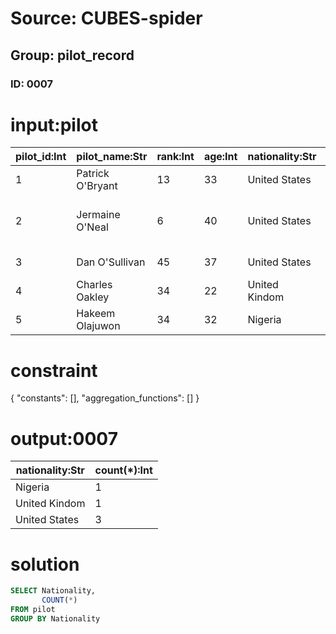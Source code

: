 # Source: CUBES-spider
## Group: pilot_record
### ID: 0007

# input:pilot

| pilot_id:Int | pilot_name:Str | rank:Int | age:Int | nationality:Str | position:Str | join_year:Int | team:Str |
|---|---|---|---|---|---|---|---|
| 1 | Patrick O'Bryant | 13 | 33 | United States | Center Team | 2009 | Bradley |
| 2 | Jermaine O'Neal | 6 | 40 | United States | Forward-Center Team | 2008 | Eau Claire High School |
| 3 | Dan O'Sullivan | 45 | 37 | United States | Center Team | 1999 | Fordham |
| 4 | Charles Oakley | 34 | 22 | United Kindom | Forward Team | 2001 | Virginia Union |
| 5 | Hakeem Olajuwon | 34 | 32 | Nigeria | Center Team | 2010 | Houston |

# constraint

{
  "constants": [],
  "aggregation_functions": []
}

# output:0007

| nationality:Str | count(*):Int |
|---|---|
| Nigeria | 1 |
| United Kindom | 1 |
| United States | 3 |

# solution

```sql
SELECT Nationality,
       COUNT(*)
FROM pilot
GROUP BY Nationality
```
